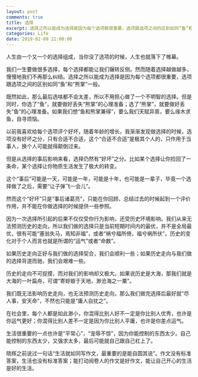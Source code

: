 ```yaml
---
layout: post
comments: true
title: 选择
excerpt: 选择之所以能成为选择是因为每个选项都很重要，选项跟选项之间的区别如同“鱼”和“熊掌”一般
categories: Life
date: 2019-02-09 22:00:00
---
```


人生由一个又一个的选择组成，当你没了选项的时候，人生也就落下了帷幕。

我们一生要做很多选择，每个选择都能让我们辗转反侧。然而随着选择越做越多，慢慢地我们不再那么纠结。选择之所以能成为选择是因为每个选项都很重要，选项跟选项之间的区别如同“鱼”和“熊掌”一般。

既然如此，那么最后选啥都不会太差，所以不用担心做了一个不明智的选择。但是同时，你选了“鱼”，就要做好丢失“熊掌”的心理准备；选了“熊掌”，就要做好丢失“鱼”的心理准备。如果我们想“鱼和熊掌兼得”，要么我们天赋异禀，要么缘木求鱼，自寻烦恼。

以前我喜欢给每个选项评个好坏，随着年龄的增长，我渐渐发现做选择的时候，选项没有好坏之分，只有合适不合适，这个“合适不合适”是极其个人的，只作用于当事人，换个人可能就得颠倒过来。

但是从选择的事后影响来看，选择仍然有“好坏”之分。比如某个选择让你捡回了一条命，某个选择让你物质生活发生了极大的转变。

这个“事后”可能是一天，可能是一年，可能是十年，也可能是一辈子，毕竟一个选择做了之后，需要“让子弹飞一会儿”。

然而这个“好坏”只是“事后诸葛亮”，只能在你回顾、总结过去的时候起到一个评价作用，并不能在你做选择的时候提供一些参照。

因为一次选择所引起的后果不仅仅受你行为影响，还受历史环境影响。我们从来无法预测历史的走向，所以我们做的选择只是当前短期时间内的最优，并不是全局最优，很有可能“塞翁失马，焉知非福”，或者“祸兮福所倚，福兮祸所伏”。历史的变化对于个人而言也就是所谓的“运气”或者“命数”。

如果历史走向正好与我们做的选择契合，我们会顺利一些；如果历史走向与我们做的选择背道而驰，我们会艰难一些。

历史的走向不可捉摸，而对我们的影响却又极大。如果说历史是大海，那我们就是大海的一叶扁舟，可谓“寄蜉蝣于天地，渺沧海之一粟”。

我们既无法影响历史走向，也无法预测历史走向，那么我们做完选择后最好就“尽人事，安天命”，不然也只能是“庸人自扰之”。

在社会里，每个人都是如此渺小，你混得比别人好不一定是你比别人优秀，也许是你运气更好；你混得比别人差不一定是因为你比别人平庸，也许是你差点运气。

生活很重要的一点也许是“平常心”，“宠辱不惊”，因为你能控制的东西太少。自己能控制的东西太少，又强求太多，最后可能就自己跟自己杠上了。

晓辉之前说过一句话“生活就如同写作文，最重要的是能自圆其说”。作文没有标准答案，生活也没有标准答案；能打动阅卷人的作文是好作文，能让自己开心的生活是好的生活。
